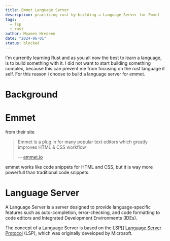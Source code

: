 ```yaml
---
title: Emmet Language Server
description: practicing rust by building a Language Server for Emmet
tags:
  - lsp
  - rust
author: Moamen Hredeen
date: "2024-06-01"
status: blocked
---
```


I'm currently learning Rust and as you all now the best to learn a language, is
to build something with it. I did not want to start building something complex,
because this can prevent me from focusing on the rust language it self. For this
reason i choose to build a language server for emmet.

# Background

# Emmet

from their site

> Emmet is a plug in for many popular text editors which greatly improves HTML &
> CSS workflow
>
> -- [emmet.io](https://emmet.io) 

emmet works like code snippets for HTML and CSS, but it is way more powerfull
than traditional code snippets.

# Language Server

A Language Server is a server designed to provide language-specific features
such as auto-completion, error-checking, and code formatting to code editors and
Integrated Development Environments (IDEs).

The concept of a Language Server is based on the LSP[] [Language Server Protocol](https://microsoft.github.io/language-server-protocol/) (LSP), which was originally developed by Microsoft.

